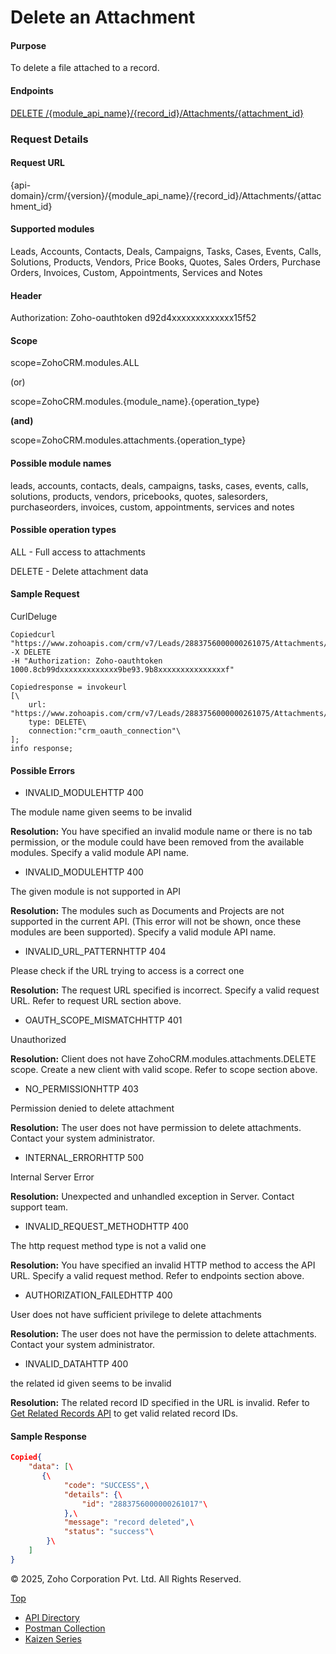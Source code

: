 
# Delete an Attachment

#### Purpose

To delete a file attached to a record.

#### Endpoints

[DELETE /{module\_api\_name}/{record\_id}/Attachments/{attachment\_id}](https://www.zoho.com/crm/developer/docs/api/v7/delete-attachments.html)

### Request Details

#### Request URL

{api-domain}/crm/{version}/{module\_api\_name}/{record\_id}/Attachments/{attachment\_id}

#### Supported modules

Leads, Accounts, Contacts, Deals, Campaigns, Tasks, Cases, Events, Calls, Solutions, Products, Vendors, Price Books, Quotes, Sales Orders, Purchase Orders, Invoices, Custom, Appointments, Services and Notes

#### Header

Authorization: Zoho-oauthtoken d92d4xxxxxxxxxxxxx15f52

#### Scope

scope=ZohoCRM.modules.ALL

(or)

scope=ZohoCRM.modules.{module\_name}.{operation\_type}

**(and)**

scope=ZohoCRM.modules.attachments.{operation\_type}

#### Possible module names

leads, accounts, contacts, deals, campaigns, tasks, cases, events, calls, solutions, products, vendors, pricebooks, quotes, salesorders, purchaseorders, invoices, custom, appointments, services and notes

#### Possible operation types

ALL - Full access to attachments

DELETE - Delete attachment data

#### Sample Request

CurlDeluge

``` curl
Copiedcurl "https://www.zohoapis.com/crm/v7/Leads/2883756000000261075/Attachments/2883756000000261017"
-X DELETE
-H "Authorization: Zoho-oauthtoken 1000.8cb99dxxxxxxxxxxxxx9be93.9b8xxxxxxxxxxxxxxxf"
```

``` deluge
Copiedresponse = invokeurl
[\
	url: "https://www.zohoapis.com/crm/v7/Leads/2883756000000261075/Attachments/2883756000000261017"\
	type: DELETE\
	connection:"crm_oauth_connection"\
];
info response;
```

#### Possible Errors

- INVALID\_MODULEHTTP 400



The module name given seems to be invalid

**Resolution:** You have specified an invalid module name or there is no tab permission, or the module could have been removed from the available modules. Specify a valid module API name.

- INVALID\_MODULEHTTP 400



The given module is not supported in API

**Resolution:** The modules such as Documents and Projects are not supported in the current API. (This error will not be shown, once these modules are been supported). Specify a valid module API name.

- INVALID\_URL\_PATTERNHTTP 404



Please check if the URL trying to access is a correct one

**Resolution:** The request URL specified is incorrect. Specify a valid request URL. Refer to request URL section above.

- OAUTH\_SCOPE\_MISMATCHHTTP 401



Unauthorized

**Resolution:** Client does not have ZohoCRM.modules.attachments.DELETE scope. Create a new client with valid scope. Refer to scope section above.

- NO\_PERMISSIONHTTP 403



Permission denied to delete attachment

**Resolution:** The user does not have permission to delete attachments. Contact your system administrator.

- INTERNAL\_ERRORHTTP 500



Internal Server Error

**Resolution:** Unexpected and unhandled exception in Server. Contact support team.

- INVALID\_REQUEST\_METHODHTTP 400



The http request method type is not a valid one

**Resolution:** You have specified an invalid HTTP method to access the API URL. Specify a valid request method. Refer to endpoints section above.

- AUTHORIZATION\_FAILEDHTTP 400



User does not have sufficient privilege to delete attachments

**Resolution:** The user does not have the permission to delete attachments. Contact your system administrator.

- INVALID\_DATAHTTP 400



the related id given seems to be invalid

**Resolution:** The related record ID specified in the URL is invalid. Refer to [Get Related Records API](https://www.zoho.com/crm/developer/docs/api/v7/get-related-records.html) to get valid related record IDs.


#### Sample Response

``` json
Copied{
    "data": [\
       {\
            "code": "SUCCESS",\
            "details": {\
                "id": "2883756000000261017"\
            },\
            "message": "record deleted",\
            "status": "success"\
        }\
    ]
}
```

© 2025, Zoho Corporation Pvt. Ltd. All Rights Reserved.

[Top](https://www.zoho.com/crm/developer/docs/api/v7/delete-attachments.html#top)

- [API Directory](https://www.zoho.com/crm/developer/docs/api-directory.html?source_from=qlink_)
- [Postman Collection](https://www.postman.com/zohocrmdevelopers/workspace/zoho-crm-developers/overview?source_from=qlink_)
- [Kaizen Series](https://www.zoho.com/crm/developer/docs/kaizen-series-directory.html?source_from=qlink_)